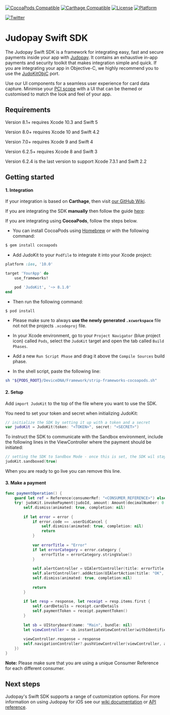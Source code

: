 [![CocoaPods Compatible](https://img.shields.io/cocoapods/v/JudoKit.svg)](https://img.shields.io/cocoapods/v/JudoKit.svg)
[![Carthage Compatible](https://img.shields.io/badge/Carthage-compatible-4BC51D.svg)](https://github.com/Carthage/Carthage)
[![License](https://img.shields.io/cocoapods/l/JudoKit.svg)](http://cocoadocs.org/docsets/Judo)
[![Platform](https://img.shields.io/cocoapods/p/JudoKit.svg)](http://cocoadocs.org/docsets/Judo)

[![Twitter](https://img.shields.io/badge/twitter-@Judopay-orange.svg)](http://twitter.com/Judopay)

# Judopay Swift SDK

The Judopay Swift SDK is a framework for integrating easy, fast and secure payments inside your app with [Judopay](https://www.judopay.com/). It contains an exhaustive in-app payments and security toolkit that makes integration simple and quick. If you are integrating your app in Objective-C, we highly recommend you to use the [JudoKitObjC](https://github.com/judopay/JudoKitObjC) port.

Use our UI components for a seamless user experience for card data capture. Minimise your [PCI scope](https://www.pcisecuritystandards.org/pci_security/completing_self_assessment) with a UI that can be themed or customised to match the look and feel of your app.

## Requirements

Version 8.1+ requires Xcode 10.3 and Swift 5

Version 8.0+ requires Xcode 10 and Swift 4.2

Version 7.0+ requires Xcode 9 and Swift 4

Version 6.2.5+ requires Xcode 8 and Swift 3

Version 6.2.4 is the last version to support Xcode 7.3.1 and Swift 2.2

## Getting started

#### 1. Integration

If your integration is based on **Carthage**, then visit [our GitHub Wiki](https://github.com/JudoPay/JudoKit/wiki/Carthage).

If you are integrating the SDK **manually** then follow the guide [here](https://github.com/JudoPay/JudoKit/wiki/Manual-integration):

If you are integrating using **CocoaPods**, follow the steps below.

- You can install CocoaPods using [Homebrew](https://brew.sh/) or with the following command:

```bash
$ gem install cocoapods
```

- Add JudoKit to your `Podfile` to integrate it into your Xcode project:

```ruby
platform :ios, '10.0'

target 'YourApp' do
    use_frameworks!

    pod 'JudoKit', '~> 8.1.0'
end
```

- Then run the following command:

```bash
$ pod install
```

- Please make sure to always **use the newly generated `.xcworkspace`** file not not the projects `.xcodeproj` file.

- In your Xcode environment, go to your `Project Navigator` (blue project icon) called `Pods`, select the `JudoKit` target and open the tab called `Build Phases`.
- Add a new `Run Script Phase` and drag it above the `Compile Sources` build phase.
- In the shell script, paste the following line:

```bash
sh "${PODS_ROOT}/DeviceDNA/Framework/strip-frameworks-cocoapods.sh"
```

#### 2. Setup

Add `import JudoKit` to the top of the file where you want to use the SDK.

You need to set your token and secret when initializing JudoKit:

```swift
// initialize the SDK by setting it up with a token and a secret
var judoKit = JudoKit(token: "<TOKEN>", secret: "<SECRET>")
```

To instruct the SDK to communicate with the Sandbox environment, include the following lines in the ViewController where the payment should be initiated:

```swift
// setting the SDK to Sandbox Mode - once this is set, the SDK wil stay in Sandbox mode until the process is killed
judoKit.sandboxed(true)
```

When you are ready to go live you can remove this line.

#### 3. Make a payment

```swift
func paymentOperation() {
    guard let ref = Reference(consumerRef: "<CONSUMER_REFERENCE>") else { return }
    try! judoKit.invokePayment(judoId, amount: Amount(decimalNumber: 0.01, currency: currentCurrency), reference: ref, completion: { (response, error) in
        self.dismiss(animated: true, completion: nil)
            
        if let error = error {
            if error.code == .userDidCancel {
                self.dismiss(animated: true, completion: nil)
                return
            }
                
            var errorTitle = "Error"
            if let errorCategory = error.category {
                errorTitle = errorCategory.stringValue()
            }
                
            self.alertController = UIAlertController(title: errorTitle, message: error.message, preferredStyle: .alert)
            self.alertController!.addAction(UIAlertAction(title: "OK", style: .cancel, handler: nil))
            self.dismiss(animated: true, completion:nil)
                
            return
        }
            
        if let resp = response, let receipt = resp.items.first {
            self.cardDetails = receipt.cardDetails
            self.paymentToken = receipt.paymentToken()
        }
            
        let sb = UIStoryboard(name: "Main", bundle: nil)
        let viewController = sb.instantiateViewController(withIdentifier: "detailviewcontroller") as! DetailViewController
            
        viewController.response = response
        self.navigationController?.pushViewController(viewController, animated: true)
    })
}
```
**Note:** Please make sure that you are using a unique Consumer Reference for each different consumer.

## Next steps

Judopay's Swift SDK supports a range of customization options. For more information on using Judopay for iOS see our [wiki documentation](https://github.com/JudoPay/JudoKit/wiki/) or [API reference](https://judopay.github.io/JudoKit).
